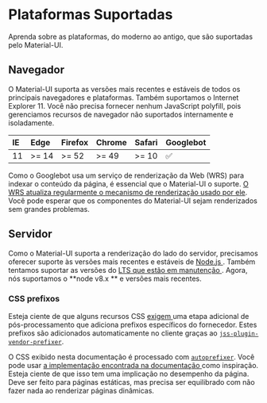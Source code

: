 # Plataformas Suportadas

<p class="description">Aprenda sobre as plataformas, do moderno ao antigo, que são suportadas pelo Material-UI.</p>

## Navegador

O Material-UI suporta as versões mais recentes e estáveis de todos os principais navegadores e plataformas. Também suportamos o Internet Explorer 11. Você não precisa fornecer nenhum JavaScript polyfill, pois gerenciamos recursos de navegador não suportados internamente e isoladamente.

| IE | Edge  | Firefox | Chrome | Safari | Googlebot |
|:-- |:----- |:------- |:------ |:------ |:--------- |
| 11 | >= 14 | >= 52   | >= 49  | >= 10  | ✅         |

Como o Googlebot usa um serviço de renderização da Web (WRS) para indexar o conteúdo da página, é essencial que o Material-UI o suporte. [O WRS atualiza regularmente o mecanismo de renderização usado por ele](https://webmasters.googleblog.com/2019/05/the-new-evergreen-googlebot.html). Você pode esperar que os componentes do Material-UI sejam renderizados sem grandes problemas.

## Servidor

Como o Material-UI suporta a renderização do lado do servidor, precisamos oferecer suporte às versões mais recentes e estáveis de [ Node.js ](https://github.com/nodejs/node). Também tentamos suportar as versões do [ LTS que estão em manutenção ](https://github.com/nodejs/Release#lts-schedule1). Agora, nós suportamos o **node v8.x ** e versões mais recentes.

### CSS prefixos

Esteja ciente de que alguns recursos CSS [ exigem ](https://github.com/cssinjs/jss/issues/279) uma etapa adicional de pós-processamento que adiciona prefixos específicos do fornecedor. Estes prefixos são adicionados automaticamente no cliente graças ao [` jss-plugin-vendor-prefixer `](https://www.npmjs.com/package/jss-plugin-vendor-prefixer).

O CSS exibido nesta documentação é processado com [`autoprefixer`](https://www.npmjs.com/package/autoprefixer). Você pode usar [ a implementação encontrada na documentação ](https://github.com/mui-org/material-ui/blob/47aa5aeaec1d4ac2c08fd0e84277d6b91e497557/pages/_document.js#L123) como inspiração. Esteja ciente de que isso tem uma implicação no desempenho da página. Deve ser feito para páginas estáticas, mas precisa ser equilibrado com não fazer nada ao renderizar páginas dinâmicas.